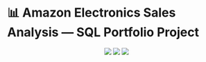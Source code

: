 # 📊 Amazon Electronics Sales Analysis — SQL Portfolio Project
<p align="center">
  <img src="https://img.shields.io/badge/Language-SQL-blue?style=for-the-badge&logo=postgresql" />
  <img src="https://img.shields.io/badge/Tool-Data%20Analytics-green?style=for-the-badge&logo=databricks" />
  <img src="https://img.shields.io/badge/Platform-GitHub-black?style=for-the-badge&logo=github" />
</p>
